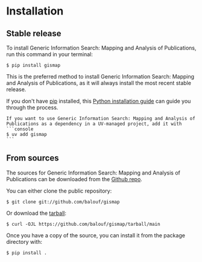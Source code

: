 # Installation

## Stable release

To install Generic Information Search: Mapping and Analysis of Publications, run this command in your terminal:

```console
$ pip install gismap
```

This is the preferred method to install Generic Information Search: Mapping and Analysis of Publications, as it will always install the most recent stable release.

If you don't have [pip] installed, this [Python installation guide] can guide
you through the process.

````{note}
If you want to use Generic Information Search: Mapping and Analysis of Publications as a dependency in a UV-managed project, add it with
```console
$ uv add gismap
```
````

## From sources

The sources for Generic Information Search: Mapping and Analysis of Publications can be downloaded from the [Github repo].

You can either clone the public repository:

```console
$ git clone git://github.com/balouf/gismap
```

Or download the [tarball]:

```console
$ curl -OJL https://github.com/balouf/gismap/tarball/main
```

Once you have a copy of the source, you can install it from the package directory with:

```console
$ pip install .
```

[github repo]: https://github.com/balouf/gismap
[pip]: https://pip.pypa.io
[python installation guide]: http://docs.python-guide.org/en/latest/starting/installation/
[tarball]: https://github.com/balouf/gismap/tarball/main
